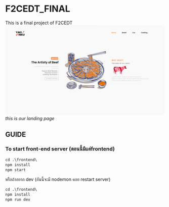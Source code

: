 # F2CEDT_FINAL

This is a final project of F2CEDT
![lading](landing.png)
*this is our landing page*

## GUIDE

### To start front-end server (ตอนนี้มีแค่frontend)

```shell
cd .\frontend\
npm install
npm start
```

หรือถ้าอยาก dev (อันนี้จะมี nodemon คอย restart server)

```shell
cd .\frontend\
npm install
npm run dev
```
